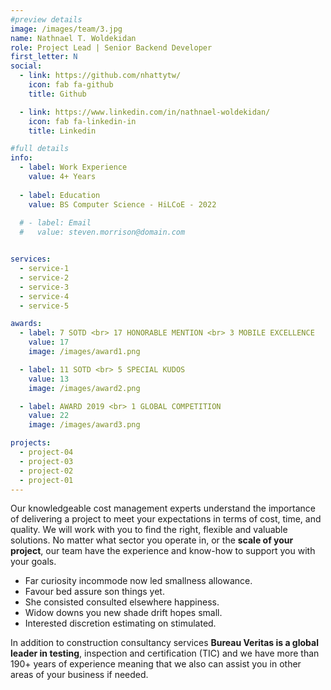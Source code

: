 ```yaml
---
#preview details
image: /images/team/3.jpg
name: Nathnael T. Woldekidan
role: Project Lead | Senior Backend Developer
first_letter: N
social:
  - link: https://github.com/nhattytw/
    icon: fab fa-github
    title: Github

  - link: https://www.linkedin.com/in/nathnael-woldekidan/
    icon: fab fa-linkedin-in
    title: Linkedin

#full details
info:
  - label: Work Experience
    value: 4+ Years 
  
  - label: Education
    value: BS Computer Science - HiLCoE - 2022
  
  # - label: Email
  #   value: steven.morrison@domain.com


services: 
  - service-1
  - service-2
  - service-3
  - service-4
  - service-5

awards:
  - label: 7 SOTD <br> 17 HONORABLE MENTION <br> 3 MOBILE EXCELLENCE
    value: 17
    image: /images/award1.png

  - label: 11 SOTD <br> 5 SPECIAL KUDOS
    value: 13
    image: /images/award2.png

  - label: AWARD 2019 <br> 1 GLOBAL COMPETITION
    value: 22
    image: /images/award3.png

projects: 
  - project-04
  - project-03
  - project-02
  - project-01
---
```


Our knowledgeable cost management experts understand the importance of delivering a project to meet your expectations in terms of cost, time, and quality. We will work with you to find the right, flexible and valuable solutions. No matter what sector you operate in, or the **scale of your project**, our team have the experience and know-how to support you with your goals.

- Far curiosity incommode now led smallness allowance.
- Favour bed assure son things yet.
- She consisted consulted elsewhere happiness.
- Widow downs you new shade drift hopes small.
- Interested discretion estimating on stimulated.

In addition to construction consultancy services **Bureau Veritas is a global leader in testing**, inspection and certification (TIC) and we have more than 190+ years of experience meaning that we also can assist you in other areas of your business if needed.